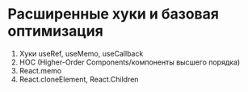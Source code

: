 # Расширенные хуки и базовая оптимизация

1. Хуки useRef, useMemo, useCallback
2. HOC (Higher-Order Components/компоненты высшего порядка)
3. React.memo
4. React.cloneElement, React.Children

